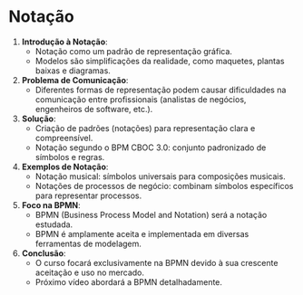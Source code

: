 # Notação

1. **Introdução à Notação**:
    - Notação como um padrão de representação gráfica.
    - Modelos são simplificações da realidade, como maquetes, plantas baixas e diagramas.
2. **Problema de Comunicação**:
    - Diferentes formas de representação podem causar dificuldades na comunicação entre profissionais (analistas de negócios, engenheiros de software, etc.).
3. **Solução**:
    - Criação de padrões (notações) para representação clara e compreensível.
    - Notação segundo o BPM CBOC 3.0: conjunto padronizado de símbolos e regras.
4. **Exemplos de Notação**:
    - Notação musical: símbolos universais para composições musicais.
    - Notações de processos de negócio: combinam símbolos específicos para representar processos.
5. **Foco na BPMN**:
    - BPMN (Business Process Model and Notation) será a notação estudada.
    - BPMN é amplamente aceita e implementada em diversas ferramentas de modelagem.
6. **Conclusão**:
    - O curso focará exclusivamente na BPMN devido à sua crescente aceitação e uso no mercado.
    - Próximo vídeo abordará a BPMN detalhadamente.